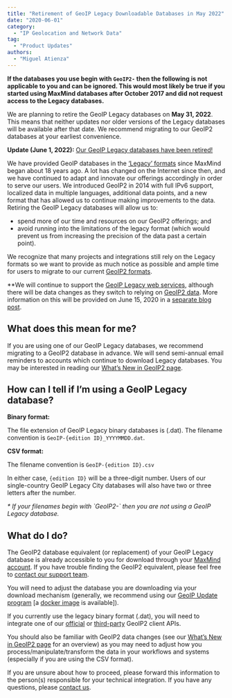 ```yaml
---
title: "Retirement of GeoIP Legacy Downloadable Databases in May 2022"
date: "2020-06-01"
category:
  - "IP Geolocation and Network Data"
tag:
  - "Product Updates"
authors:
  - "Miguel Atienza"
---
```


<!--lint disable no-emphasis-as-heading-->

**If the databases you use begin with `GeoIP2-` then the following is not
applicable to you and can be ignored. This would most likely be true if you
started using MaxMind databases after October 2017 and did not request access to
the Legacy databases.**

We are planning to retire the GeoIP Legacy databases on **May 31, 2022**. This
means that neither updates nor older versions of the Legacy databases will be
available after that date. We recommend migrating to our GeoIP2 databases at
your earliest convenience.

**Update (June 1, 2022):**
[Our GeoIP Legacy databases have been retired!](/2022/06/geoip-legacy-databases-have-been-retired)

We have provided GeoIP databases in the
[‘Legacy’ formats](https://dev.maxmind.com/geoip/legacy/downloadable/) since
MaxMind began about 18 years ago. A lot has changed on the Internet since then,
and we have continued to adapt and innovate our offerings accordingly in order
to serve our users. We introduced GeoIP2 in 2014 with full IPv6 support,
localized data in multiple languages, additional data points, and a new format
that has allowed us to continue making improvements to the data. Retiring the
GeoIP Legacy databases will allow us to:

- spend more of our time and resources on our GeoIP2 offerings; and
- avoid running into the limitations of the legacy format (which would prevent
  us from increasing the precision of the data past a certain point).

We recognize that many projects and integrations still rely on the Legacy
formats so we want to provide as much notice as possible and ample time for
users to migrate to our current
[GeoIP2 formats](https://dev.maxmind.com/geoip/geoip2/downloadable/).

\*\*We will continue to support the
[GeoIP Legacy web services](https://dev.maxmind.com/geoip/legacy/web-services/),
although there will be data changes as they switch to relying on
[GeoIP2 data](https://dev.maxmind.com/geoip/geoip2/whats-new-in-geoip2/). More
information on this will be provided on June 15, 2020 in a
[separate blog post](/2020/06/15/data-changes-to-geoip-legacy-and-minfraud-legacy-web-services-in-may-2022/).

## What does this mean for me?

If you are using one of our GeoIP Legacy databases, we recommend migrating to a
GeoIP2 database in advance. We will send semi-annual email reminders to accounts
which continue to download Legacy databases. You may be interested in reading
our
[What’s New in GeoIP2 page](https://dev.maxmind.com/geoip/geoip2/whats-new-in-geoip2/).

## How can I tell if I’m using a GeoIP Legacy database?

**Binary format:**

The file extension of GeoIP Legacy binary databases is (.dat). The filename
convention is `GeoIP-{edition ID}_YYYYMMDD.dat`.

**CSV format:**

The filename convention is `GeoIP-{edition ID}.csv`

In either case, `{edition ID}` will be a three-digit number. Users of our
single-country GeoIP Legacy City databases will also have two or three letters
after the number.

_\* If your filenames begin with \`GeoIP2-\` then you are not using a GeoIP
Legacy database._

## What do I do?

The GeoIP2 database equivalent (or replacement) of your GeoIP Legacy database is
already accessible to you for download through your
[MaxMind account](https://www.maxmind.com/en/accounts/current/geoip/downloads).
If you have trouble finding the GeoIP2 equivalent, please feel free to
[contact our support team](https://support.maxmind.com/hc/en-us/requests/new/).

You will need to adjust the database you are downloading via your download
mechanism (generally, we recommend using our
[GeoIP Update program](https://dev.maxmind.com/geoip/geoipupdate/) \[a
[docker image](https://hub.docker.com/r/maxmindinc/geoipupdate) is available]).

If you currently use the legacy binary format (.dat), you will need to integrate
one of our
[official](https://dev.maxmind.com/geoip/geoip2/downloadable/#MaxMind_Supported_APIs)
or
[third-party](https://dev.maxmind.com/geoip/geoip2/downloadable/#ThirdParty_APIs)
GeoIP2 client APIs.

You should also be familiar with GeoIP2 data changes (see our
[What’s New in GeoIP2 page](https://dev.maxmind.com/geoip/geoip2/whats-new-in-geoip2/)
for an overview) as you may need to adjust how you process/manipulate/transform
the data in your workflows and systems (especially if you are using the CSV
format).

If you are unsure about how to proceed, please forward this information to the
person(s) responsible for your technical integration. If you have any questions,
please [contact us](https://support.maxmind.com/hc/en-us/requests/new/).
